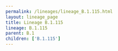 ```yaml
---
permalink: /lineages/lineage_B.1.115.html
layout: lineage_page
title: Lineage B.1.115
lineage: B.1.115
parent: B.1
children: ['B.1.115']
---
```

